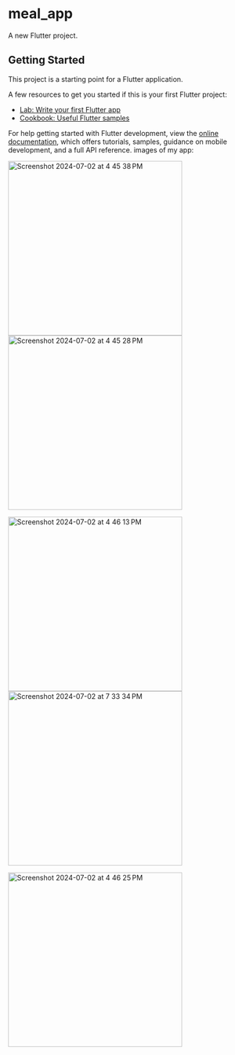# meal_app

A new Flutter project.

## Getting Started

This project is a starting point for a Flutter application.

A few resources to get you started if this is your first Flutter project:

- [Lab: Write your first Flutter app](https://docs.flutter.dev/get-started/codelab)
- [Cookbook: Useful Flutter samples](https://docs.flutter.dev/cookbook)

For help getting started with Flutter development, view the
[online documentation](https://docs.flutter.dev/), which offers tutorials,
samples, guidance on mobile development, and a full API reference.
images of my app:

<img width="355" alt="Screenshot 2024-07-02 at 4 45 38 PM" src="https://github.com/komalsingh22/meal_app/assets/127752808/ece1c424-2024-44f8-b9cf-8eca2469ed6b">
<img width="355" alt="Screenshot 2024-07-02 at 4 45 28 PM" src="https://github.com/komalsingh22/meal_app/assets/127752808/5b96a31d-ebb0-469c-9193-446773e2ce4c">

<img width="355" alt="Screenshot 2024-07-02 at 4 46 13 PM" src="https://github.com/komalsingh22/meal_app/assets/127752808/b8397b4a-3f3f-46d8-9a6c-75b9e0108f75"><img width="355" alt="Screenshot 2024-07-02 at 7 33 34 PM" src="https://github.com/komalsingh22/meal_app/assets/127752808/01f6c1a8-539b-45f2-9bfa-083adaf2602a">

<img width="355" alt="Screenshot 2024-07-02 at 4 46 25 PM" src="https://github.com/komalsingh22/meal_app/assets/127752808/1ddb8aca-a4a0-4d82-b6eb-9a8e7e4895ea">
